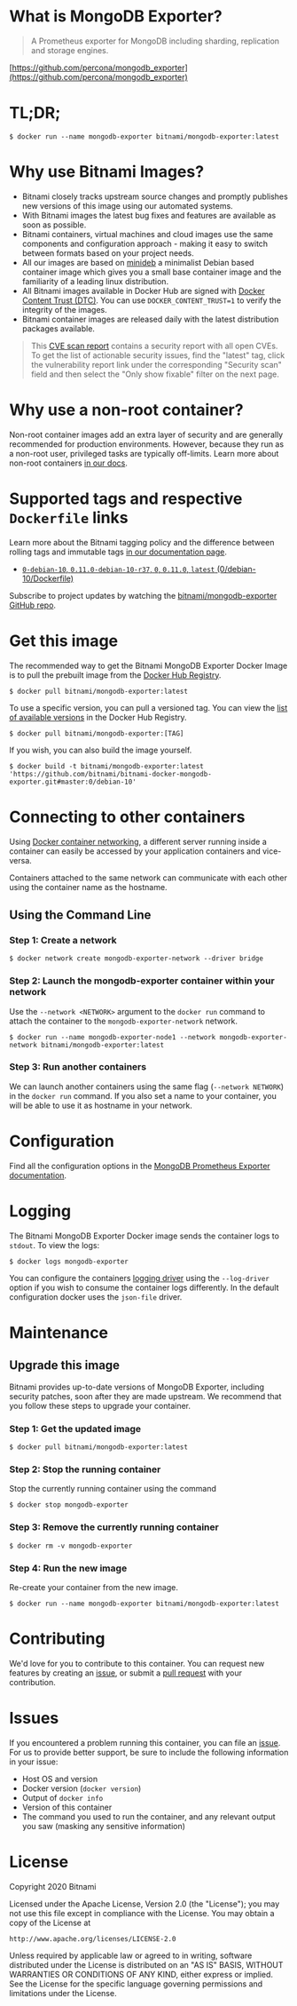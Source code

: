 # What is MongoDB Exporter?

> A Prometheus exporter for MongoDB including sharding, replication and storage engines.

[https://github.com/percona/mongodb_exporter](https://github.com/percona/mongodb_exporter)

# TL;DR;

```console
$ docker run --name mongodb-exporter bitnami/mongodb-exporter:latest
```

# Why use Bitnami Images?

* Bitnami closely tracks upstream source changes and promptly publishes new versions of this image using our automated systems.
* With Bitnami images the latest bug fixes and features are available as soon as possible.
* Bitnami containers, virtual machines and cloud images use the same components and configuration approach - making it easy to switch between formats based on your project needs.
* All our images are based on [minideb](https://github.com/bitnami/minideb) a minimalist Debian based container image which gives you a small base container image and the familiarity of a leading linux distribution.
* All Bitnami images available in Docker Hub are signed with [Docker Content Trust (DTC)](https://docs.docker.com/engine/security/trust/content_trust/). You can use `DOCKER_CONTENT_TRUST=1` to verify the integrity of the images.
* Bitnami container images are released daily with the latest distribution packages available.

> This [CVE scan report](https://quay.io/repository/bitnami/mongodb-exporter?tab=tags) contains a security report with all open CVEs. To get the list of actionable security issues, find the "latest" tag, click the vulnerability report link under the corresponding "Security scan" field and then select the "Only show fixable" filter on the next page.

# Why use a non-root container?

Non-root container images add an extra layer of security and are generally recommended for production environments. However, because they run as a non-root user, privileged tasks are typically off-limits. Learn more about non-root containers [in our docs](https://docs.bitnami.com/tutorials/work-with-non-root-containers/).

# Supported tags and respective `Dockerfile` links

Learn more about the Bitnami tagging policy and the difference between rolling tags and immutable tags [in our documentation page](https://docs.bitnami.com/tutorials/understand-rolling-tags-containers/).


* [`0-debian-10`, `0.11.0-debian-10-r37`, `0`, `0.11.0`, `latest` (0/debian-10/Dockerfile)](https://github.com/bitnami/bitnami-docker-mongodb-exporter/blob/0.11.0-debian-10-r37/0/debian-10/Dockerfile)

Subscribe to project updates by watching the [bitnami/mongodb-exporter GitHub repo](https://github.com/bitnami/bitnami-docker-mongodb-exporter).

# Get this image

The recommended way to get the Bitnami MongoDB Exporter Docker Image is to pull the prebuilt image from the [Docker Hub Registry](https://hub.docker.com/r/bitnami/mongodb-exporter).

```console
$ docker pull bitnami/mongodb-exporter:latest
```

To use a specific version, you can pull a versioned tag. You can view the [list of available versions](https://hub.docker.com/r/bitnami/mongodb-exporter/tags/) in the Docker Hub Registry.

```console
$ docker pull bitnami/mongodb-exporter:[TAG]
```

If you wish, you can also build the image yourself.

```console
$ docker build -t bitnami/mongodb-exporter:latest 'https://github.com/bitnami/bitnami-docker-mongodb-exporter.git#master:0/debian-10'
```

# Connecting to other containers

Using [Docker container networking](https://docs.docker.com/engine/userguide/networking/), a different server running inside a container can easily be accessed by your application containers and vice-versa.

Containers attached to the same network can communicate with each other using the container name as the hostname.

## Using the Command Line

### Step 1: Create a network

```console
$ docker network create mongodb-exporter-network --driver bridge
```

### Step 2: Launch the mongodb-exporter container within your network

Use the `--network <NETWORK>` argument to the `docker run` command to attach the container to the `mongodb-exporter-network` network.

```console
$ docker run --name mongodb-exporter-node1 --network mongodb-exporter-network bitnami/mongodb-exporter:latest
```

### Step 3: Run another containers

We can launch another containers using the same flag (`--network NETWORK`) in the `docker run` command. If you also set a name to your container, you will be able to use it as hostname in your network.

# Configuration

Find all the configuration options in the [MongoDB Prometheus Exporter documentation](https://github.com/percona/mongodb_exporter#flags).

# Logging

The Bitnami MongoDB Exporter Docker image sends the container logs to `stdout`. To view the logs:

```console
$ docker logs mongodb-exporter
```

You can configure the containers [logging driver](https://docs.docker.com/engine/admin/logging/overview/) using the `--log-driver` option if you wish to consume the container logs differently. In the default configuration docker uses the `json-file` driver.

# Maintenance

## Upgrade this image

Bitnami provides up-to-date versions of MongoDB Exporter, including security patches, soon after they are made upstream. We recommend that you follow these steps to upgrade your container.

### Step 1: Get the updated image

```console
$ docker pull bitnami/mongodb-exporter:latest
```

### Step 2: Stop the running container

Stop the currently running container using the command

```console
$ docker stop mongodb-exporter
```

### Step 3: Remove the currently running container

```console
$ docker rm -v mongodb-exporter
```

### Step 4: Run the new image

Re-create your container from the new image.

```console
$ docker run --name mongodb-exporter bitnami/mongodb-exporter:latest
```

# Contributing

We'd love for you to contribute to this container. You can request new features by creating an [issue](https://github.com/bitnami/bitnami-docker-mongodb-exporter/issues), or submit a [pull request](https://github.com/bitnami/bitnami-docker-mongodb-exporter/pulls) with your contribution.

# Issues

If you encountered a problem running this container, you can file an [issue](https://github.com/bitnami/bitnami-docker-mongodb-exporter/issues/new). For us to provide better support, be sure to include the following information in your issue:

- Host OS and version
- Docker version (`docker version`)
- Output of `docker info`
- Version of this container
- The command you used to run the container, and any relevant output you saw (masking any sensitive information)

# License

Copyright 2020 Bitnami

Licensed under the Apache License, Version 2.0 (the "License");
you may not use this file except in compliance with the License.
You may obtain a copy of the License at

    http://www.apache.org/licenses/LICENSE-2.0

Unless required by applicable law or agreed to in writing, software
distributed under the License is distributed on an "AS IS" BASIS,
WITHOUT WARRANTIES OR CONDITIONS OF ANY KIND, either express or implied.
See the License for the specific language governing permissions and
limitations under the License.
